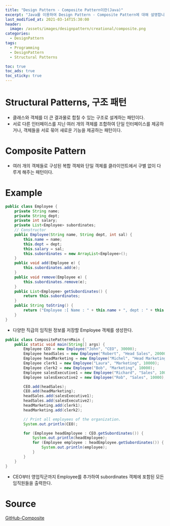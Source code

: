 ```yaml
---
title: "Design Pattern - Composite Pattern이란(Java)"
excerpt: "Java를 이용하여 Design Pattern - Composite Pattern에 대해 설명합니다."
last_modified_at: 2021-03-14T15:30:00
header:
  image: /assets/images/designpattern/creational/composite.png
categories:
  - DesignPattern
tags:
  - Programming
  - DesignPattern
  - Structural Patterns

toc: true
toc_ads: true
toc_sticky: true
---
```

# Structural Patterns, 구조 패턴
- 클래스와 객체를 더 큰 결과물로 합칠 수 있는 구조로 설계하는 패턴이다.
- 서로 다른 인터페이스를 지닌 여러 개의 객체를 조합하여 단일 인터페이스를 제공하거나, 객체들을 서로 묶어 새로운 기능을 제공하는 패턴이다.

# Composite Pattern
- 여러 개의 객체들로 구성된 복합 객체와 단일 객체를 클라이언트에서 구별 없이 다루게 해주는 패턴이다.

# Example
```java
public class Employee {
	private String name;
	private String dept;
	private int salary;
	private List<Employee> subordinates;
	// Constructor
	public Employee(String name, String dept, int sal) {
		this.name = name;
		this.dept = dept;
		this.salary = sal;
		this.subordinates = new ArrayList<Employee>();
	}
	public void add(Employee e) {
		this.subordinates.add(e);
	}
	public void remove(Employee e) {
		this.subordinates.remove(e);
	}
	public List<Employee> getSubordinates() {
		return this.subordinates;
	}
	public String toString() {
		return ("Employee :[ Name : " + this.name + ", dept : " + this.dept + ", salary :" + this.salary + " ]");
	}
}
```

- 다양한 직급의 임직원 정보를 저장할 Employee 객체를 생성한다.

```java
public class CompositePatternMain {
	public static void main(String[] args) {
		Employee CEO = new Employee("John", "CEO", 30000);
		Employee headSales = new Employee("Robert", "Head Sales", 20000);
		Employee headMarketing = new Employee("Michel", "Head Marketing", 20000);
		Employee clerk1 = new Employee("Laura", "Marketing", 10000);
		Employee clerk2 = new Employee("Bob", "Marketing", 10000);
		Employee salesExecutive1 = new Employee("Richard", "Sales", 10000);
		Employee salesExecutive2 = new Employee("Rob", "Sales", 10000);

		CEO.add(headSales);
		CEO.add(headMarketing);
		headSales.add(salesExecutive1);
		headSales.add(salesExecutive2);
		headMarketing.add(clerk1);
		headMarketing.add(clerk2);

		// Print all employees of the organization.
		System.out.println(CEO);

		for (Employee headEmployee : CEO.getSubordinates()) {
			System.out.println(headEmployee);
			for (Employee employee : headEmployee.getSubordinates()) {
				System.out.println(employee);
			}
		}
	}
}
```

- CEO부터 영업직군까지 Employee를 추가하여 subordinates 객체에 포함된 모든 임직원들을 출력한다.

# Source
[GitHub-Composite](https://github.com/GracefulSoul/Sample/tree/master/src/main/java/gracefulsoul/designpattern/structural/composite)